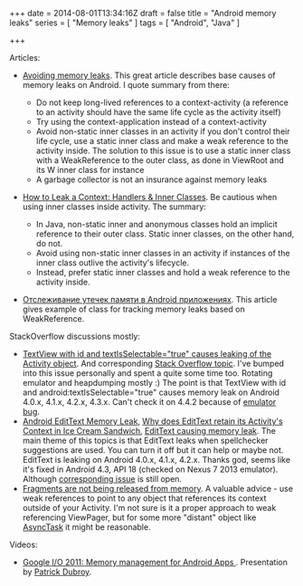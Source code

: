 +++
date = 2014-08-01T13:34:16Z
draft = false
title = "Android memory leaks"
series = [ "Memory leaks" ]
tags = [ "Android", "Java" ]

+++

Articles:

* [Avoiding memory leaks](http://android-developers.blogspot.ru/2009/01/avoiding-memory-leaks.html). This great article describes base causes of memory leaks on Android. I quote summary from there:

    * Do not keep long-lived references to a context-activity (a reference to an activity should have the same life cycle as the activity itself)
    * Try using the context-application instead of a context-activity
    * Avoid non-static inner classes in an activity if you don't control their life cycle, use a static inner class and make a weak reference to the activity inside. The solution to this issue is to use a static inner class with a WeakReference to the outer class, as done in ViewRoot and its W inner class for instance
    * A garbage collector is not an insurance against memory leaks

* [How to Leak a Context: Handlers & Inner Classes](http://www.androiddesignpatterns.com/2013/01/inner-class-handler-memory-leak.html). Be cautious when using inner classes inside activity. The summary:
    
    * In Java, non-static inner and anonymous classes hold an implicit reference to their outer class. Static inner classes, on the other hand, do not.
    * Avoid using non-static inner classes in an activity if instances of the inner class outlive the activity's lifecycle.
    * Instead, prefer static inner classes and hold a weak reference to the activity inside.

* [Отслеживание утечек памяти в Android приложениях](http://habrahabr.ru/post/116294/). This article gives example of class for tracking memory leaks based on WeakReference.

StackOverflow discussions mostly:

* [TextView with id and textIsSelectable="true" causes leaking of the Activity object](http://geekple.com/blogs/feeds/9AlMn/posts/354891570708736). And corresponding [Stack Overflow topic](http://stackoverflow.com/questions/22990634/textview-with-id-and-textisselectable-true-causes-leaking-of-the-activity-obje). I've bumped into this issue personally and spent a quite some time too. Rotating emulator and heapdumping mostly :) The point is that TextView with id and android:textIsSelectable="true" causes memory leak on Android 4.0.x, 4.1.x, 4.2.x, 4.3.x. Can't check it on 4.4.2 because of [emulator bug](https://code.google.com/p/android/issues/detail?id=61671).
* [Android EditText Memory Leak](http://stackoverflow.com/questions/18348049/android-edittext-memory-leak), [Why does EditText retain its Activity's Context in Ice Cream Sandwich](http://stackoverflow.com/questions/8497965/why-does-edittext-retain-its-activitys-context-in-ice-cream-sandwich), [EditText causing memory leak](http://stackoverflow.com/questions/14069501/edittext-causing-memory-leak). The main theme of this topics is that EditText leaks when spellchecker suggestions are used. You can turn it off but it can help or maybe not. EditText is leaking on Android 4.0.x, 4.1.x, 4.2.x. Thanks god, seems like it's fixed in Android 4.3, API 18 (checked on Nexus 7 2013 emulator). Although [corresponding issue](https://code.google.com/p/android/issues/detail?id=60930) is still open.
* [Fragments are not being released from memory](http://stackoverflow.com/a/18414294). A valuable advice - use weak references to point to any object that references its context outside of your Activity. I'm not sure is it a proper approach to weak referencing ViewPager, but for some more "distant" object like [AsyncTask](http://www.michenux.net/android-asynctask-in-fragment-best-pratices-725.html) it might be reasonable.

Videos:

* [ Google I/O 2011: Memory management for Android Apps ](http://www.youtube.com/watch?v=_CruQY55HOk). Presentation by [Patrick Dubroy](http://dubroy.com).